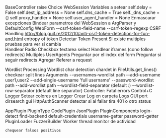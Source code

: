 BaseController
    raise Choice 
WebSession
    Variables a setear
        self.delay = False
        self.dest_ip_address = None
        self.dns_cache = True
        self._dns_cache = {}
        self.proxy_handler = None
        self.user_agent_handler = None
    Enmascarar excepciones
    Bindear parametros del WebSession a ArgParser y DefaultConfig
WebForm
    --csrf-token-field-name
    --csrf-token-regexp
    CSRF Handling
        http://blog.guif.re/2012/10/anti-csrf-token-detection-for-fun-and.html
        entropy of token
        Detectar Token Present
        Si existe multiples pruebas para ver si cambia        
    Handlear 
        Radio
        Checkbox
        textarea
        select
        Handlear iframes (cono follow redirects)
    Multiples UserAgents
    Preguntar por el index del form
    Preguntar si seguir redirects
    Agregar Referer a request    
    
    
    
Wordlist Processing
    Wordlist char detection
        chardet in FileUtils.get_lines()
        checkear split lines
    Arguments
        --usernames-wordlist path
        --add-username user1,user2
        --add-single-username 'full username'
        --password-wordlist path
        --add-wordlist path
        --wordlist-field-separator (default :)
        --wordlist-row-separator   (default line separator)
Controller:
    Fatal errors
    Control+C
Logger
    Setear colores en Logger
    Crear Log en carpeta Logs
GUI
    port dirsearch gui
HttpAuthScanner
    detectar si al fallar tira 401 o otro status

AppPlugin 
    PluginType
        CodePlugin
        JsonPlugin
    PluginComponents
        login-detect
        find-backend
        default-credentials
        username-getter
        password-getter 
    PluginLoader
    FuzzerBuilder
Worker
    thread monitor de actividad
    
    chequear falsos positivos
    

    
